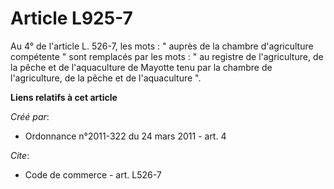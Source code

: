 # Article L925-7

Au 4° de l'article L. 526-7, les mots : " auprès de la chambre d'agriculture compétente " sont remplacés par les mots : " au
registre de l'agriculture, de la pêche et de l'aquaculture de Mayotte tenu par la chambre de l'agriculture, de la pêche et de
l'aquaculture ".

**Liens relatifs à cet article**

_Créé par_:

  - Ordonnance n°2011-322 du 24 mars 2011 - art. 4

_Cite_:

  - Code de commerce - art. L526-7
